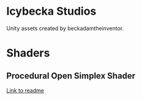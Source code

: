 
# Icybecka Studios

Unity assets created by beckadamtheinventor.

# Shaders

## Procedural Open Simplex Shader

[Link to readme](../tree/master/Shaders/ProceduralOpenSimplex)

